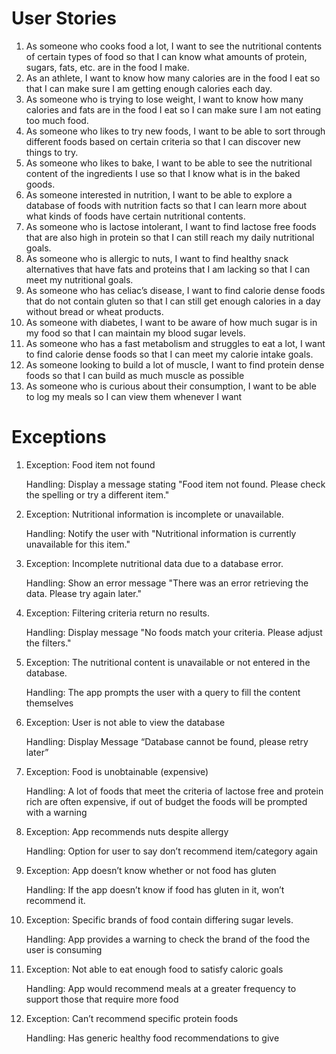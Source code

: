 # User Stories
1. As someone who cooks food a lot, I want to see the nutritional contents of certain types of food so that I can know what amounts of protein, sugars, fats, etc. are in the food I make.
2. As an athlete, I want to know how many calories are in the food I eat so that I can make sure I am getting enough calories each day.
3. As someone who is trying to lose weight, I want to know how many calories and fats are in the food I eat so I can make sure I am not eating too much food.
4. As someone who likes to try new foods, I want to be able to sort through different foods based on certain criteria so that I can discover new things to try.
5. As someone who likes to bake, I want to be able to see the nutritional content of the ingredients I use so that I know what is in the baked goods.
6. As someone interested in nutrition, I want to be able to explore a database of foods with nutrition facts so that I can learn more about what kinds of foods have certain nutritional contents.
7. As someone who is lactose intolerant, I want to find lactose free foods that are also high in protein so that I can still reach my daily nutritional goals.
8. As someone who is allergic to nuts, I want to find healthy snack alternatives that have fats and proteins that I am lacking so that I can meet my nutritional goals.
9. As someone who has celiac’s disease, I want to find calorie dense foods that do not contain gluten so that I can still get enough calories in a day without bread or wheat products.
10. As someone with diabetes, I want to be aware of how much sugar is in my food so that I can maintain my blood sugar levels.
11. As someone who has a fast metabolism and struggles to eat a lot, I want to find calorie dense foods so that I can meet my calorie intake goals.
12. As someone looking to build a lot of muscle, I want to find protein dense foods so that I can build as much muscle as possible
13. As someone who is curious about their consumption, I want to be able to log my meals so I can view them whenever I want


# Exceptions
1. Exception: Food item not found

   Handling: Display a message stating "Food item not found. Please check the spelling or try a different item."
2. Exception: Nutritional information is incomplete or unavailable.

   Handling: Notify the user with "Nutritional information is currently unavailable for this item."
3. Exception: Incomplete nutritional data due to a database error.

   Handling: Show an error message "There was an error retrieving the data. Please try again later."
4. Exception: Filtering criteria return no results.

   Handling: Display message "No foods match your criteria. Please adjust the filters."
5. Exception: The nutritional content is unavailable or not entered in the database.

   Handling: The app prompts the user with a query to fill the content themselves
6. Exception: User is not able to view the database

    Handling: Display Message “Database cannot be found, please retry later”
7. Exception: Food is unobtainable (expensive)

    Handling: A lot of foods that meet the criteria of lactose free and protein rich are often expensive, if out of budget the foods will be prompted with a warning
8. Exception: App recommends nuts despite allergy

    Handling: Option for user to say don’t recommend item/category again
9. Exception: App doesn’t know whether or not food has gluten

    Handling: If the app doesn’t know if food has gluten in it, won’t recommend it.
10. Exception: Specific brands of food contain differing sugar levels.

    Handling: App provides a warning to check the brand of the food the user is consuming
11. Exception: Not able to eat enough food to satisfy caloric goals

    Handling: App would recommend meals at a greater frequency to support those that require more food
12. Exception: Can’t recommend specific protein foods

    Handling: Has generic healthy food recommendations to give
